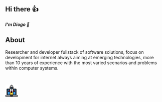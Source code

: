 ## Hi there 👍 

##### I'm Diogo 👋

## About

Researcher and developer fullstack of software solutions, focus on development for internet always aiming at emerging technologies, more than 10 years of experience with the most varied scenarios and problems within computer systems.

<br>

 <img src="startup.png"
     alt="Markdown Monster icon"
     style="float: left; margin-right: 20px; width:40px" />
